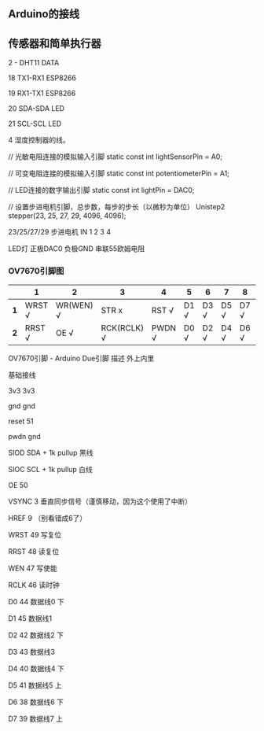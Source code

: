 ## Arduino的接线

## 传感器和简单执行器

2 - DHT11 DATA

18 TX1-RX1 ESP8266

19 RX1-TX1 ESP8266

20 SDA-SDA LED

21 SCL-SCL LED

4 湿度控制器的线。

// 光敏电阻连接的模拟输入引脚
static const int lightSensorPin = A0;

// 可变电阻连接的模拟输入引脚
static const int potentiometerPin = A1;

// LED连接的数字输出引脚
static const int lightPin = DAC0;

// 设置步进电机引脚，总步数，每步的步长（以微秒为单位）
Unistep2 stepper(23, 25, 27, 29, 4096, 4096);

23/25/27/29 步进电机 IN 1 2 3 4

LED灯 正极DAC0 负极GND 串联55欧姆电阻

### OV7670引脚图

|       | 1       | 2          | 3            | 4        | 5    | 6    | 7    | 8    | 9     | 10     | 11     |
|-------|---------|------------|--------------|----------|------|------|------|------|-------|--------|--------|
| **1** | WRST  √ | WR(WEN)  √ | STR x        | RST    √ | D1 √ | D3 √ | D5 √ | D7 √ | VSY √ | SIOC √ | 3.3V √ |
| **2** | RRST √  | OE √       | RCK(RCLK)  √ | PWDN √   | D0 √ | D2 √ | D4 √ | D6 √ | HREF  | SIOD √ | GND √  |

OV7670引脚 - Arduino Due引脚 描述 外上内里

基础接线

3v3 3v3

gnd gnd

reset 51

pwdn gnd

SIOD SDA + 1k pullup 黑线

SIOC SCL + 1k pullup 白线

OE 50

VSYNC 3 垂直同步信号（谨慎移动，因为这个使用了中断）

HREF 9 （别看错成6了）

WRST 49 写复位

RRST 48 读复位

WEN 47 写使能

RCLK 46 读时钟

D0 44 数据线0 下

D1 45 数据线1

D2 42 数据线2 下

D3 43 数据线3

D4 40 数据线4 下

D5 41 数据线5 上

D6 38 数据线6 下

D7 39 数据线7 上

